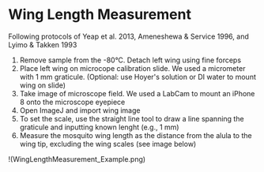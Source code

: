 # Wing Length Measurement #

Following protocols of Yeap et al. 2013, Ameneshewa & Service 1996, and Lyimo & Takken 1993

1. Remove sample from the -80°C. Detach left wing using fine forceps
2. Place left wing on microcope calibration slide. We used a micrometer with 1 mm graticule. (Optional: use Hoyer's solution or DI water to mount wing on slide)
3. Take image of microscope field. We used a LabCam to mount an iPhone 8 onto the microscope eyepiece
4. Open ImageJ and import wing image
5. To set the scale, use the straight line tool to draw a line spanning the graticule and inputting known lenght (e.g., 1 mm)
6. Measure the mosquito wing length as the distance from the alula to the wing tip, excluding the wing scales (see image below)


!(WingLengthMeasurement_Example.png)
